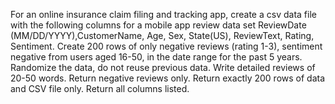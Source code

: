 For an online insurance claim filing and tracking app, create a csv data file with the following columns for a mobile app review data set ReviewDate (MM/DD/YYYY),CustomerName, Age, Sex, State(US), ReviewText, Rating, Sentiment. Create 200 rows of only negative reviews (rating 1-3), sentiment negative from users aged 16-50, in the date range for the past 5 years. Randomize the data, do not reuse previous data. Write detailed reviews of 20-50 words. Return negative reviews only. Return exactly 200 rows of data and CSV file only. Return all columns listed.
